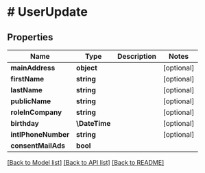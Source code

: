 # # UserUpdate

## Properties

Name | Type | Description | Notes
------------ | ------------- | ------------- | -------------
**mainAddress** | **object** |  | [optional]
**firstName** | **string** |  | [optional]
**lastName** | **string** |  | [optional]
**publicName** | **string** |  | [optional]
**roleInCompany** | **string** |  | [optional]
**birthday** | **\DateTime** |  | [optional]
**intlPhoneNumber** | **string** |  | [optional]
**consentMailAds** | **bool** |  |

[[Back to Model list]](../../README.md#models) [[Back to API list]](../../README.md#endpoints) [[Back to README]](../../README.md)
